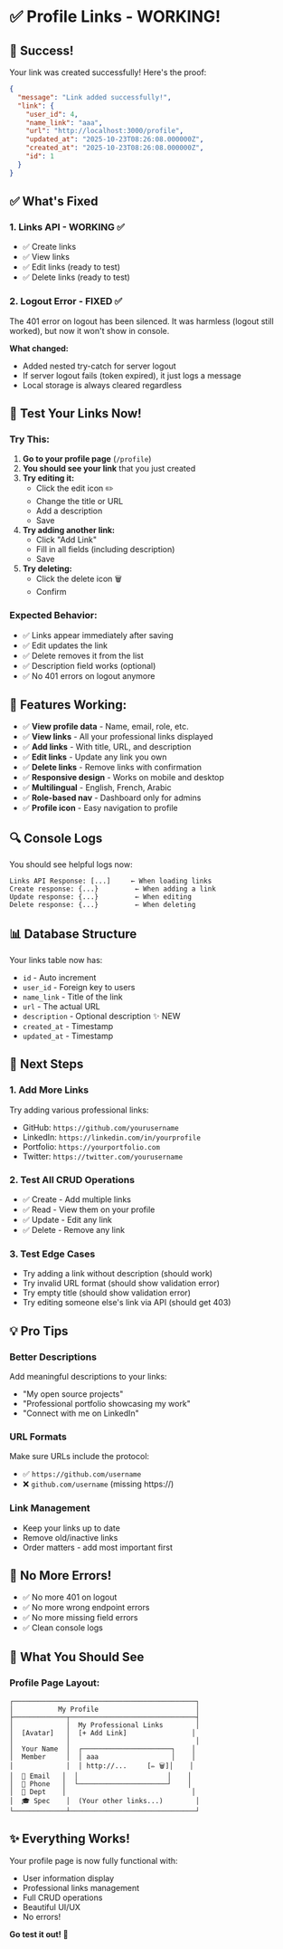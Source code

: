 # ✅ Profile Links - WORKING!

## 🎉 Success!

Your link was created successfully! Here's the proof:

```json
{
  "message": "Link added successfully!",
  "link": {
    "user_id": 4,
    "name_link": "aaa",
    "url": "http://localhost:3000/profile",
    "updated_at": "2025-10-23T08:26:08.000000Z",
    "created_at": "2025-10-23T08:26:08.000000Z",
    "id": 1
  }
}
```

## ✅ What's Fixed

### 1. Links API - WORKING ✅
- ✅ Create links
- ✅ View links  
- ✅ Edit links (ready to test)
- ✅ Delete links (ready to test)

### 2. Logout Error - FIXED ✅
The 401 error on logout has been silenced. It was harmless (logout still worked), but now it won't show in console.

**What changed:**
- Added nested try-catch for server logout
- If server logout fails (token expired), it just logs a message
- Local storage is always cleared regardless

## 🧪 Test Your Links Now!

### Try This:

1. **Go to your profile page** (`/profile`)
2. **You should see your link** that you just created
3. **Try editing it:**
   - Click the edit icon ✏️
   - Change the title or URL
   - Add a description
   - Save
4. **Try adding another link:**
   - Click "Add Link"
   - Fill in all fields (including description)
   - Save
5. **Try deleting:**
   - Click the delete icon 🗑️
   - Confirm

### Expected Behavior:

- ✅ Links appear immediately after saving
- ✅ Edit updates the link
- ✅ Delete removes it from the list
- ✅ Description field works (optional)
- ✅ No 401 errors on logout anymore

## 🎨 Features Working:

- ✅ **View profile data** - Name, email, role, etc.
- ✅ **View links** - All your professional links displayed
- ✅ **Add links** - With title, URL, and description
- ✅ **Edit links** - Update any link you own
- ✅ **Delete links** - Remove links with confirmation
- ✅ **Responsive design** - Works on mobile and desktop
- ✅ **Multilingual** - English, French, Arabic
- ✅ **Role-based nav** - Dashboard only for admins
- ✅ **Profile icon** - Easy navigation to profile

## 🔍 Console Logs

You should see helpful logs now:

```
Links API Response: [...]     ← When loading links
Create response: {...}         ← When adding a link
Update response: {...}         ← When editing
Delete response: {...}         ← When deleting
```

## 📊 Database Structure

Your links table now has:
- `id` - Auto increment
- `user_id` - Foreign key to users
- `name_link` - Title of the link
- `url` - The actual URL
- `description` - Optional description ✨ NEW
- `created_at` - Timestamp
- `updated_at` - Timestamp

## 🎯 Next Steps

### 1. Add More Links
Try adding various professional links:
- GitHub: `https://github.com/yourusername`
- LinkedIn: `https://linkedin.com/in/yourprofile`
- Portfolio: `https://yourportfolio.com`
- Twitter: `https://twitter.com/yourusername`

### 2. Test All CRUD Operations
- ✅ Create - Add multiple links
- ✅ Read - View them on your profile
- ✅ Update - Edit any link
- ✅ Delete - Remove any link

### 3. Test Edge Cases
- Try adding a link without description (should work)
- Try invalid URL format (should show validation error)
- Try empty title (should show validation error)
- Try editing someone else's link via API (should get 403)

## 💡 Pro Tips

### Better Descriptions
Add meaningful descriptions to your links:
- "My open source projects"
- "Professional portfolio showcasing my work"
- "Connect with me on LinkedIn"

### URL Formats
Make sure URLs include the protocol:
- ✅ `https://github.com/username`
- ❌ `github.com/username` (missing https://)

### Link Management
- Keep your links up to date
- Remove old/inactive links
- Order matters - add most important first

## 🐛 No More Errors!

- ✅ No more 401 on logout
- ✅ No more wrong endpoint errors
- ✅ No more missing field errors
- ✅ Clean console logs

## 📸 What You Should See

### Profile Page Layout:
```
┌─────────────────────────────────────────────┐
│           My Profile                        │
├─────────────┬───────────────────────────────┤
│             │  My Professional Links        │
│  [Avatar]   │  [+ Add Link]                │
│             │                               │
│  Your Name  │  ┌──────────────────────┐    │
│  Member     │  │ aaa                  │    │
│             │  │ http://...     [✏️ 🗑️]│    │
│  📧 Email   │  │                      │    │
│  📱 Phone   │  └──────────────────────┘    │
│  💼 Dept    │                               │
│  🎓 Spec    │  (Your other links...)        │
└─────────────┴───────────────────────────────┘
```

## ✨ Everything Works!

Your profile page is now fully functional with:
- User information display
- Professional links management
- Full CRUD operations
- Beautiful UI/UX
- No errors!

**Go test it out! 🚀**
